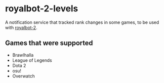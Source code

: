 # royalbot-2-levels
A notification service that tracked rank changes in some games, to be used with [royalbot-2](https://github.com/royal-games/royalbot-2).

## Games that were supported

- Brawlhalla
- League of Legends
- Dota 2
- osu!
- Overwatch
